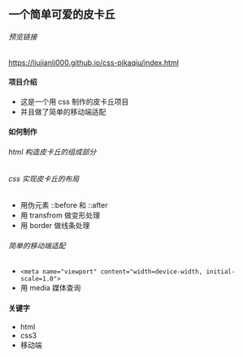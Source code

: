 ## 一个简单可爱的皮卡丘

###### 预览链接
https://liujianli000.github.io/css-pikaqiu/index.html

#### 项目介绍
- 这是一个用 css 制作的皮卡丘项目
- 并且做了简单的移动端适配

#### 如何制作
###### html 构造皮卡丘的组成部分

###### css 实现皮卡丘的布局
- 用伪元素 ::before 和 ::after
- 用 transfrom 做变形处理
- 用 border 做线条处理

###### 简单的移动端适配
- `<meta name="viewport" content="width=device-width, initial-scale=1.0">`
- 用 media 媒体查询

#### 关键字
- html
- css3
- 移动端


